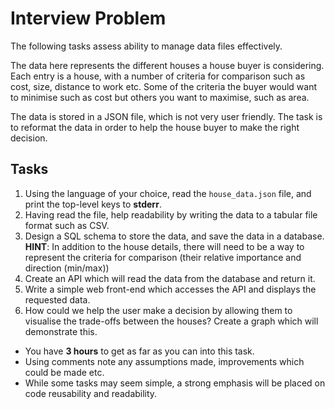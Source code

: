 # Interview Problem

 The following tasks assess ability to manage data files effectively.

 The data here represents the different houses a house buyer is considering. Each entry is a house,
 with a number of criteria for comparison such as cost, size, distance to work etc.
 Some of the criteria the buyer would want to minimise such as cost but others you want to maximise, such as area.

 The data is stored in a JSON file, which is not very user friendly. The task is to reformat the data
 in order to help the house buyer to make the right decision.


## Tasks
1. Using the language of your choice, read the `house_data.json` file, and print the top-level keys to __stderr__.
2. Having read the file, help readability by writing the data to a tabular file format such as CSV.
3. Design a SQL schema to store the data, and save the data in a database. __HINT__: In addition to the house details, there will need to be a way to represent the criteria for comparison (their relative importance and direction (min/max))
4. Create an API which will read the data from the database and return it.
5. Write a simple web front-end which accesses the API and displays the requested data.
6. How could we help the user make a decision by allowing them to visualise the trade-offs between the houses? Create a graph which will demonstrate this.

 - You have __3 hours__ to get as far as you can into this task.
 - Using comments note any assumptions made, improvements which could be made etc.
 - While some tasks may seem simple, a strong emphasis will be placed on code reusability and readability.
